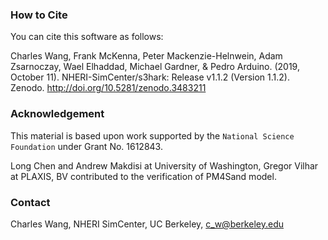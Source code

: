 
### How to Cite
You can cite this software as follows:

Charles Wang, Frank McKenna, Peter Mackenzie-Helnwein, Adam Zsarnoczay, Wael Elhaddad, Michael Gardner, & Pedro Arduino. (2019, October 11). NHERI-SimCenter/s3hark: Release v1.1.2 (Version 1.1.2). Zenodo. http://doi.org/10.5281/zenodo.3483211

### Acknowledgement
This material is based upon work supported by the `National Science Foundation` under Grant No. 1612843.

Long Chen and Andrew Makdisi at University of Washington, Gregor Vilhar at PLAXIS, BV contributed to the verification of PM4Sand model. 

### Contact
Charles Wang, NHERI SimCenter, UC Berkeley, c_w@berkeley.edu
